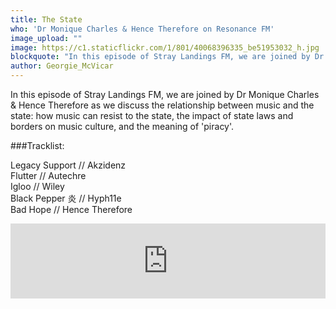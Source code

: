 ```yaml
---
title: The State
who: 'Dr Monique Charles & Hence Therefore on Resonance FM'
image_upload: ""
image: https://c1.staticflickr.com/1/801/40068396335_be51953032_h.jpg
blockquote: "In this episode of Stray Landings FM, we are joined by Dr Monique Charles & Hence Therefore as we discuss the relationship between music and the state: how music can resist to the state, the impact of state laws and borders on music culture, and the meaning of 'piracy'."
author: Georgie_McVicar
---
```

In this episode of Stray Landings FM, we are joined by Dr Monique Charles & Hence Therefore as we discuss the relationship between music and the state: how music can resist to the state, the impact of state laws and borders on music culture, and the meaning of 'piracy'.

###Tracklist: 

Legacy Support // Akzidenz <br>
Flutter // Autechre <br>
Igloo // Wiley <br>
Black Pepper 炎 // Hyph11e <br>
Bad Hope // Hence Therefore <br>

<iframe width="100%" height="120" src="https://www.mixcloud.com/widget/iframe/?hide_cover=1&light=1&feed=%2FResonance%2Fstray-landings-22nd-march-2018%2F" frameborder="0" ></iframe>